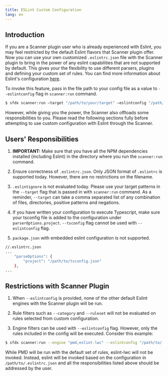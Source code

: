 ```yaml
---
title: ESLint Custom Configuration
lang: en
---
```


## Introduction

If you are a Scanner plugin user who is already experienced with Eslint, you may feel restricted by the default Eslint flavors that Scanner plugin offer. Now you can use your own customized `.eslintrc.json` file with the Scanner plugin to bring in the power of any eslint capabilities that are not supported by default. This gives your the flexibility to use different parsers, plugins and defining your custom set of rules. You can find more information about Eslint's configuration [here](https://eslint.org/docs/user-guide/configuring).

To invoke this feature, pass in the file path to your config file as a value to `--eslintconfig` flag in `scanner:run` command.

```bash
$ sfdx scanner:run —target "/path/to/your/target" —eslintconfig "/path/to/.eslintrc.json"
```

However, while giving you the power, the Scanner also offloads some responsibilities to you. Please read the following sections fully before attempting to use custom configuration with Eslint through the Scanner.

## Users' Responsibilities

1. **IMPORTANT:** Make sure that you have all the NPM dependencies installed (including Eslint) in the directory where you run the `scanner:run` command.

2. Ensure correctness of `.eslintrc.json`. Only JSON format of `.eslintrc` is supported today. However, there are no restrictions on the filename.

3. `.eslintignore` is not evaluated today. Please use your target patterns in the `--target` flag that is passed in with `scanner:run` command. As a reminder, `--target` can take a comma separated list of any combination of files, directories, positive patterns and negations.

4. If you have written your configuration to execute Typescript, make sure your tsconfig file is added to the configuration under `parserOptions.project`. `--tsconfig` flag cannot be used with `--eslintconfig` flag.

5. `package.json` with embedded eslint configuration is not supported.
```bash
//.eslintrc.json
...
	"parseOptions": {
		"project": "/path/to/tsconfig.json"
	},
...
```


## Restrictions with Scanner Plugin

1. When `--eslintconfig` is provided, none of the other default Eslint engines with the Scanner plugin will be run.

2. Rule filters such as `--category` and `--ruleset` will not be evaluated on rules selected from custom configuration.


3. Engine filters can be used with `--eslintconfig` flag. However, only the rules included in the config will be executed. Consider this example:
```bash
$ sfdx scanner:run --engine "pmd,eslint-lwc" --eslintconfig "/path/to/.eslintrc.json" --target "/target/path"
```
While PMD will be run with the default set of rules, eslint-lwc will not be invoked. Instead, eslint will be invoked based on the configuration in `/path/to/.eslintrc.json` and all the responsibilities listed above should be addressed by the user.
